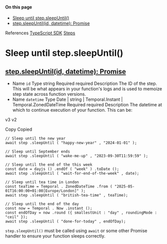 #### On this page

- [Sleep until step.sleepUntil()](\docs\reference\functions\step-sleep-until#sleep-until-step-sleep-until)
- [step.sleepUntil(id, datetime): Promise](\docs\reference\functions\step-sleep-until#step-sleep-until-id-datetime-promise)

References [TypeScript SDK](\docs\reference\typescript) [Steps](\docs\reference\functions\step-run)

# Sleep until step.sleepUntil()

## [step.sleepUntil(id, datetime): Promise](\docs\reference\functions\step-sleep-until#step-sleep-until-id-datetime-promise)

- Name `id` Type string Required required Description The ID of the step. This will be what appears in your function's logs and is used to memoize step state across function versions.
- Name `datetime` Type Date | string | Temporal.Instant | Temporal.ZonedDateTime Required required Description The datetime at which to continue execution of your function. This can be:

v3 v2

Copy Copied

```
// Sleep until the new year
await step .sleepUntil ( "happy-new-year" , "2024-01-01" );

// Sleep until September ends
await step .sleepUntil ( "wake-me-up" , "2023-09-30T11:59:59" );

// Sleep until the end of the this week
const date = dayjs () .endOf ( "week" ) .toDate ();
await step .sleepUntil ( "wait-for-end-of-the-week" , date);

// Sleep until tea time in London
const teaTime = Temporal . ZonedDateTime .from ( "2025-05-01T16:00:00+01:00[Europe/London]" );
await step .sleepUntil ( "british-tea-time" , teaTime);

// Sleep until the end of the day
const now = Temporal . Now .instant ();
const endOfDay = now .round ({ smallestUnit : "day" , roundingMode : "ceil" });
await step .sleepUntil ( "done-for-today" , endOfDay);
```

`step.sleepUntil()` must be called using `await` or some other Promise handler to ensure your function sleeps correctly.